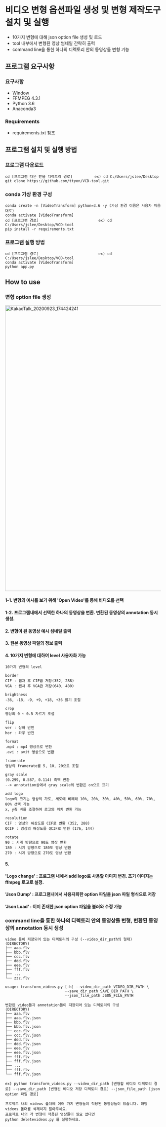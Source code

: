 
# 비디오 변형 옵션파일 생성 및 변형 제작도구 설치 및 실행
- 10가지 변형에 대해 json option file 생성 및 로드
- tool 내부에서 변형된 영상 썸네일 간략히 출력
- command line을 통한 하나의 디렉토리 안의 동영상들 변형 기능

## 프로그램 요구사항
### 요구사항
* Window
* FFMPEG 4.3.1
* Python 3.6
* Anaconda3 
### Requirements
- requirements.txt 참조 

## 프로그램 설치 및 실행 방법
### 프로그램 다운로드
```
cd [프로그램 다운 받을 디렉토리 경로]          ex) cd C:/Users/jslee/Desktop
git clone https://github.com/ttyon/VCD-tool.git
```

### conda 가상 환경 구성
```
conda create -n [VideoTransform] python=3.6 -y (가상 환경 이름은 사용자 마음대로)
conda activate [VideoTransform]
cd [프로그램 경로]                           ex) cd C:/Users/jslee/Desktop/VCD-tool
pip install -r requirements.txt
```
 
### 프로그램 실행 방법
```
cd [프로그램 경로]                           ex) cd C:/Users/jslee/Desktop/VCD-tool
conda activate [VideoTransform]
python app.py
```

## How to use
### 변형 option file 생성

<img width="926" alt="KakaoTalk_20200923_174424241" src="https://user-images.githubusercontent.com/46225226/111866470-0588cc00-89b1-11eb-8939-06b4fa1f860e.png">

#### 1-1. 변형의 예시를 보기 위해 'Open Video'를 통해 비디오를 선택
#### 1-2. 프로그램내에서 선택한 하나의 동영상을 변환. 변환된 동영상의 annotation 동시 생성.

#### 2. 변형이 된 동영상 예시 섬네일 출력

#### 3. 원본 동영상 파일의 정보 출력

#### 4. 10가지 변형에 대하여 level 사용자화 가능

```
10가지 변형의 level

border
CIF : 캡쳐 후 CIF급 저장(352, 288)
VGA : 캡쳐 후 VGA급 저장(640, 480)

brightness
-36, -18, -9, +9, +18, +36 밝기 조절

crop
영상의 0 ~ 0.5 자르기 조절

flip
ver : 상하 반전
hor : 좌우 반전

format
.mp4 : mp4 영상으로 변환
.avi : avit 영상으로 변환

framerate
영상의 framerate를 5, 10, 20으로 조절

gray scale
(0.299, 0.587, 0.114) 흑백 변환
--> annotation상에서 gray scale의 변환은 on으로 표기

add logo
logo의 크기는 영상의 가로, 세로에 비례해 10%, 20%, 30%, 40%, 50%, 60%, 70%, 80% 선택 가능
x, y축 바를 조절하여 로고의 위치 변환 가능

resolution
CIF : 영상의 해상도를 CIF로 변환 (352, 288)
QCIF : 영상의 해상도를 QCIF로 변환 (176, 144)

rotate
90 : 시계 방향으로 90도 영상 변환
180 : 시계 방향으로 180도 영상 변환
270 : 시계 방향으로 270도 영상 변환   

```

#### 5. 
#### 'Logo change' : 프로그램 내에서 add logo로 사용할 이미지 변경. 초기 이미지는 ffmpeg 로고로 설정.
#### 'Json Dump' : 프로그램내에서 사용자화한 option 파일을 json 파일 형식으로 저장
#### 'Json Load' : 이미 존재한 json option 파일을 불러와 수정 가능



### command line을 통한 하나의 디렉토리 안의 동영상들 변형, 변환된 동영상의 annotation 동시 생성

```
video 들이 저장되어 있는 디렉토리의 구성 (--video_dir_path의 형태)
(DIRECTORY)
├── aaa.flv
├── bbb.flv
├── ccc.flv
├── ddd.flv
├── eee.flv
├── fff.flv
├── ...
└── zzz.flv

usage: transform_videos.py [-h] --video_dir_path VIDEO_DIR_PATH \
                           --save_dir_path SAVE_DIR_PATH \
                           --json_file_path JSON_FILE_PATH 
                           
변환된 video들과 annotation들이 저장되어 있는 디렉토리의 구성
(DIRECTORY)
├── aaa.flv
├── aaa.flv.json
├── bbb.flv
├── bbb.flv.json
├── ccc.flv
├── ccc.flv.json
├── ddd.flv
├── ddd.flv.json
├── eee.flv
├── eee.flv.json
├── fff.flv
├── fff.flv.json
├── ...
├── fff.flv
└── fff.flv.json

ex) python transform_videos.py --video_dir_path [변형할 비디오 디렉토리 경로] --save_dir_path [변형된 비디오 저장 디렉토리 경로] --json_file_path [json option 파일 경로]
```

```
프로젝트 내의 videos 폴더에 여러 가지 변형들이 적용된 동영상들이 있습니다. 해당 videos 폴더를 삭제하지 말아주세요.
프로젝트 내의 각 변형이 적용된 영상들이 필요 없다면
python deletevideos.py 를 실행하세요.
```

 

